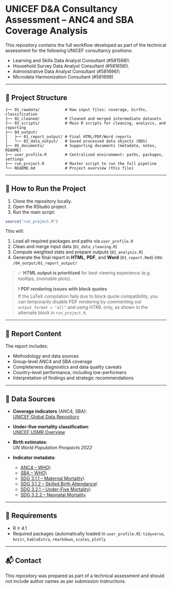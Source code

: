 # UNICEF D&A Consultancy Assessment – ANC4 and SBA Coverage Analysis

This repository contains the full workflow developed as part of the technical assessment for the following UNICEF consultancy positions:

-   Learning and Skills Data Analyst Consultant (#581598)\
-   Household Survey Data Analyst Consultant (#581656)\
-   Administrative Data Analyst Consultant (#581696)\
-   Microdata Harmonization Consultant (#581699)

------------------------------------------------------------------------

## 🧭 Project Structure

```         
├── 01_rawdata/           # Raw input files: coverage, births, classification
├── 02_cleaned/           # Cleaned and merged intermediate datasets
├── 03_scripts/           # Main R scripts for cleaning, analysis, and reporting
├── 04_output/            
│   ├── 01_report_output/ # Final HTML/PDF/Word reports
│   └── 02_data_output/   # Saved processed data objects (RDS)
├── 05_documents/         # Supporting documents (metadata, notes, README)
├── user_profile.R        # Centralized environment: paths, packages, settings
├── run_project.R         # Master script to run the full pipeline
└── README.md             # Project overview (this file)
```

------------------------------------------------------------------------

## 🚀 How to Run the Project

1.  Clone the repository locally.
2.  Open the RStudio project.
3.  Run the main script:

``` r
source("run_project.R")
```

This will:

1.  Load all required packages and paths via `user_profile.R`
2.  Clean and merge input data (`01_data_cleaning.R`)
3.  Compute weighted stats and prepare outputs (`02_analysis.R`)
4.  Generate the final report in **HTML**, **PDF**, and **Word** (`03_report.Rmd`) into `/04_output/01_report_output/`

> ✅ **HTML output is prioritized** for best viewing experience (e.g. tooltips, zoomable plots).  

> ❗ **PDF rendering issues with block quotes**\
> If the LaTeX compilation fails due to block quote compatibility, you can temporarily disable PDF rendering by commenting out `output_format = "all"` and using HTML only, as shown in the alternate block in `run_project.R`.

------------------------------------------------------------------------

## 🧭 Report Content

The report includes:

-   Methodology and data sources
-   Group-level ANC4 and SBA coverage
-   Completeness diagnostics and data quality caveats
-   Country-level performance, including low-performers
-   Interpretation of findings and strategic recommendations

------------------------------------------------------------------------

## 🧾 Data Sources

-   **Coverage indicators** (ANC4, SBA):\
    [UNICEF Global Data Repository](https://data.unicef.org/resources/data_explorer/unicef_f/?ag=UNICEF&df=GLOBAL_DATAFLOW&ver=1.0&dq=.MNCH_ANC4+MNCH_SAB.&startPeriod=2018&endPeriod=2022)

-   **Under-five mortality classification**:\
    [UNICEF U5MR Overview](https://data.unicef.org/topic/child-survival/under-five-mortality/)

-   **Birth estimates**:\
    *UN World Population Prospects 2022*

-   **Indicator metadata**:

    -   [ANC4 – WHO](https://www.who.int/data/gho/indicator-metadata-registry/imr-details/80)\
    -   [SBA – WHO](https://data.who.int/indicators/i/F835E3B/1772666)\
    -   [SDG 3.1.1 – Maternal Mortality](https://unstats.un.org/sdgs/metadata/files/Metadata-03-01-01.pdf)\
    -   [SDG 3.1.2 – Skilled Birth Attendance](https://unstats.un.org/sdgs/metadata/files/Metadata-03-01-02.pdf)\
    -   [SDG 3.2.1 – Under-Five Mortality](https://unstats.un.org/sdgs/metadata/files/Metadata-03-02-01.pdf)\
    -   [SDG 3.2.2 – Neonatal Mortality](https://unstats.un.org/sdgs/metadata/files/Metadata-03-02-02.pdf)

------------------------------------------------------------------------

## 🔧 Requirements

-   R ≥ 4.1
-   Required packages (automatically loaded in `user_profile.R`): `tidyverse`, `knitr`, `kableExtra`, `rmarkdown`, `scales`, `plotly`

------------------------------------------------------------------------

## 📬 Contact

This repository was prepared as part of a technical assessment and should not include author names as per submission instructions.
